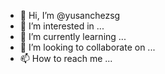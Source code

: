 - 👋 Hi, I’m @yusanchezsg
- 👀 I’m interested in ...
- 🌱 I’m currently learning ...
- 💞️ I’m looking to collaborate on ...
- 📫 How to reach me ...

<!---
yusanchezsg/yusanchezsg is a ✨ special ✨ repository because its `README.md` (this file) appears on your GitHub profile.
You can click the Preview link to take a look at your changes.
--->
